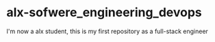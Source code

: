 # alx-sofwere_engineering_devops
I'm now a alx student, this is my first repository as a full-stack engineer
